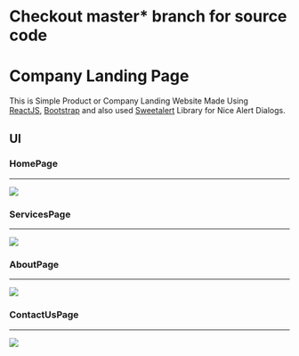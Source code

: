 # Checkout master* branch for source code 
# Company Landing Page

This is Simple Product or Company Landing Website Made Using <br/>
[ReactJS](https://reactjs.org/), [Bootstrap](https://getbootstrap.com/) and also used [Sweetalert](https://sweetalert.js.org/) Library for Nice Alert Dialogs.

## UI

### HomePage
<hr />
<img src="https://user-images.githubusercontent.com/54361799/117673191-31157f00-b1c8-11eb-954e-dde3999bf295.png" />

### ServicesPage
<hr />
<img src="https://user-images.githubusercontent.com/54361799/117673300-4db1b700-b1c8-11eb-85c6-63ead81843d4.png" />

### AboutPage
<hr />
<img src="https://user-images.githubusercontent.com/54361799/117673479-75a11a80-b1c8-11eb-95d6-b17000d7d4c8.png" />


### ContactUsPage
<hr />
<img src="https://user-images.githubusercontent.com/54361799/117673607-8f426200-b1c8-11eb-8e26-741a57aa01fb.png" />
